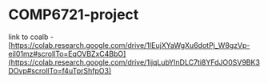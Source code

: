 # COMP6721-project

link to coalb - [https://colab.research.google.com/drive/1IEujXYaWgXu6dotPj_W8gzVp-eil01mz#scrollTo=EqOVBZxC4BbO](https://colab.research.google.com/drive/1ijqLubYInDLC7ti8YFdJO0SV9BK3DOvp#scrollTo=f4uTprShfpO3)
